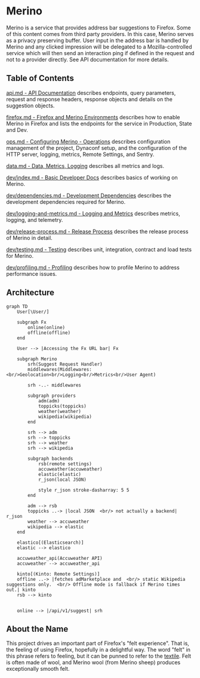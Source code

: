 # Merino

Merino is a service that provides address bar suggestions to Firefox. Some of this content
comes from third party providers. In this case, Merino serves as a privacy preserving
buffer. User input in the address bar is handled by Merino and any clicked impression
will be delegated to a Mozilla-controlled service which will then send an interaction
ping if defined in the request and not to a provider directly. See API documentation
for more details.

## Table of Contents
[api.md - API Documentation][1] describes endpoints, query parameters, request and response headers, response objects and details on the suggestion objects.

[firefox.md - Firefox and Merino Environments][2] describes how to enable
Merino in Firefox and lists the endpoints for the service in Production,
State and Dev.

[ops.md - Configuring Merino - Operations][3] describes configuration management
of the project, Dynaconf setup, and the configuration of the HTTP server, logging, metrics, Remote Settings, and Sentry.

[data.md - Data, Metrics, Logging][4] describes all metrics and logs.

[dev/index.md - Basic Developer Docs][5] describes basics of working on Merino.

[dev/dependencies.md - Development Dependencies][6] describes the development
dependencies required for Merino.

[dev/logging-and-metrics.md - Logging and Metrics][7] describes metrics, logging, and telemetry.

[dev/release-process.md - Release Process][8] describes the release process of Merino in detail.

[dev/testing.md - Testing][9] describes unit, integration, contract and load tests for Merino.

[dev/profiling.md - Profiling][10] describes how to profile Merino to address performance issues.

[1]: ./api.md
[2]: ./firefox.md
[3]: ./ops.md
[4]: ./data.md
[5]: ./dev/index.md
[6]: ./dev/dependencies.md
[7]: ./dev/logging-and-metrics.md
[8]: ./dev/release-process.md
[9]: ./dev/testing.md
[10]: ./dev/profiling.md

## Architecture

```mermaid
graph TD
    User[\User/]

    subgraph Fx
        online(online)
        offline(offline)
    end

    User --> |Accessing the Fx URL bar| Fx

    subgraph Merino
        srh(Suggest Request Handler)
        middlewares(Middlewares:<br/>Geolocation<br/>Logging<br/>Metrics<br/>User Agent)

        srh -..- middlewares

        subgraph providers
            adm(adm)
            toppicks(toppicks)
            weather(weather)
            wikipedia(wikipedia)
        end

        srh --> adm
        srh --> toppicks
        srh --> weather
        srh --> wikipedia

        subgraph backends
            rsb(remote settings)
            accuweather(accuweather)
            elastic(elastic)
            r_json(local JSON)

            style r_json stroke-dasharray: 5 5
        end

        adm --> rsb
        toppicks ..-> |local JSON  <br/> not actually a backend| r_json
        weather --> accuweather
        wikipedia --> elastic
    end

    elastico[(Elasticsearch)]
    elastic --> elastico

    accuweather_api(Accuweather API)
    accuweather --> accuweather_api

    kinto[(Kinto: Remote Settings)]
    offline ..-> |fetches adMarketplace and  <br/> static Wikipedia suggestions only.  <br/> Offline mode is fallback if Merino times out.| kinto
    rsb --> kinto


    online --> |/api/v1/suggest| srh
```

## About the Name

This project drives an important part of Firefox's "felt experience". That is,
the feeling of using Firefox, hopefully in a delightful way. The word "felt" in
this phrase refers to feeling, but it can be punned to refer to the
[textile](https://en.wikipedia.org/wiki/Felt). Felt is often made of wool, and
Merino wool (from Merino sheep) produces exceptionally smooth felt.
